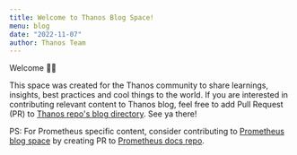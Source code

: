 ```yaml
---
title: Welcome to Thanos Blog Space!
menu: blog
date: "2022-11-07"
author: Thanos Team
---
```


Welcome 👋🏼

This space was created for the Thanos community to share learnings, insights, best practices and cool things to the world. If you are interested in contributing relevant content to Thanos blog, feel free to add Pull Request (PR) to [Thanos repo's blog directory](http://github.com/thanos-io/thanos). See ya there!

PS: For Prometheus specific content, consider contributing to [Prometheus blog space](https://prometheus.io/blog/) by creating PR to [Prometheus docs repo](https://github.com/prometheus/docs/tree/main/content/blog).
